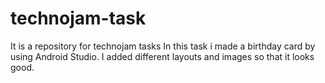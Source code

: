 # technojam-task
It is a repository for technojam tasks
In this task i made a birthday card by using Android Studio. I added different layouts and images so that it looks good. 
